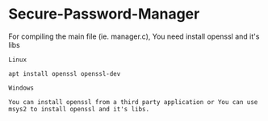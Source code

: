 # Secure-Password-Manager
For compiling the main file (ie. manager.c), You need install openssl and it's libs

`Linux`
```
apt install openssl openssl-dev
```
`Windows`

`You can install openssl from a third party application or You can use msys2 to install openssl and it's libs. `
